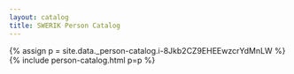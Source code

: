 ```yaml
---
layout: catalog
title: SWERIK Person Catalog
---
```

{% assign p = site.data._person-catalog.i-8Jkb2CZ9EHEEwzcrYdMnLW %}
{% include person-catalog.html p=p %}

